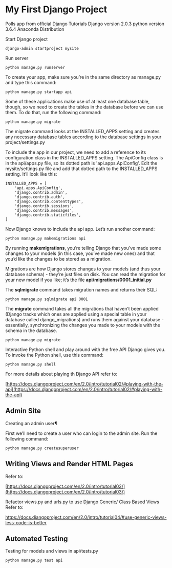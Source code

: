 # My First Django Project

Polls app from official Django Tutorials
Django version 2.0.3
python version 3.6.4 Anaconda Distribution

Start Django project

``django-admin startproject mysite``

Run server

``python manage.py runserver``

To create your app, make sure you’re in the same directory as manage.py and type this command:

``python manage.py startapp api``

Some of these applications make use of at least one database table, though, so we need to create the tables in the database before we can use them. To do that, run the following command:

``python manage.py migrate``

The migrate command looks at the INSTALLED_APPS setting and creates any necessary database tables according to the database settings in your project/settings.py

To include the app in our project, we need to add a reference to its configuration class in the INSTALLED_APPS setting. The ApiConfig class is in the api/apps.py file, so its dotted path is 'api.apps.ApiConfig'. Edit the mysite/settings.py file and add that dotted path to the INSTALLED_APPS setting. It’ll look like this:

    INSTALLED_APPS = [
        'api.apps.ApiConfig',
        'django.contrib.admin',
        'django.contrib.auth',
        'django.contrib.contenttypes',
        'django.contrib.sessions',
        'django.contrib.messages',
        'django.contrib.staticfiles',
    ]

Now Django knows to include the api app. Let’s run another command:

``python manage.py makemigrations api``

By running **makemigrations**, you’re telling Django that you’ve made some changes to your models (in this case, you’ve made new ones) and that you’d like the changes to be stored as a migration.

Migrations are how Django stores changes to your models (and thus your database schema) - they’re just files on disk. You can read the migration for your new model if you like; it’s the file **api/migrations/0001_initial.py**

 The **sqlmigrate** command takes migration names and returns their SQL:

``python manage.py sqlmigrate api 0001``

The **migrate** command takes all the migrations that haven’t been applied (Django tracks which ones are applied using a special table in your database called django_migrations) and runs them against your database - essentially, synchronizing the changes you made to your models with the schema in the database.

``python manage.py migrate``

Interactive Python shell and play around with the free API Django gives you. To invoke the Python shell, use this command:

``python manage.py shell``

For more details about playing th Django API refer to:

[https://docs.djangoproject.com/en/2.0/intro/tutorial02/#playing-with-the-api](https://docs.djangoproject.com/en/2.0/intro/tutorial02/#playing-with-the-api)

## Admin Site

Creating an admin user¶

First we’ll need to create a user who can login to the admin site. Run the following command:

``python manage.py createsuperuser``

## Writing Views and Render HTML Pages

Refer to:

[https://docs.djangoproject.com/en/2.0/intro/tutorial03/](https://docs.djangoproject.com/en/2.0/intro/tutorial03/)

Refactor views.py and urls.py to use Django Generic/ Class Based Views
Refer to:

<https://docs.djangoproject.com/en/2.0/intro/tutorial04/#use-generic-views-less-code-is-better>

## Automated Testing

Testing for models and views in api/tests.py

``python manage.py test api``
